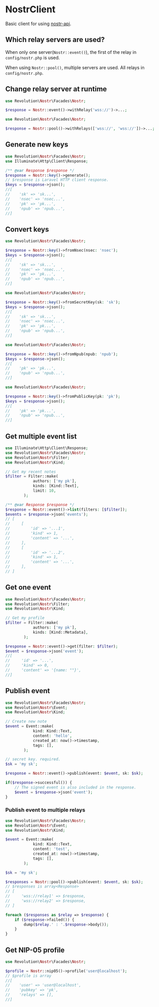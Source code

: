 NostrClient
====

Basic client for using [nostr-api](https://github.com/kawax/nostr-vercel-api).

## Which relay servers are used?

When only one server(`Nostr::event()`), the first of the relay in `config/nostr.php` is used.

When using `Nostr::pool()`, multiple servers are used. All relays in `config/nostr.php`.

## Change relay server at runtime

```php
use Revolution\Nostr\Facades\Nostr;

$response = Nostr::event()->withRelay('wss://')->...;
```

```php
use Revolution\Nostr\Facades\Nostr;

$response = Nostr::pool()->withRelays(['wss://', 'wss://'])->...;
```

## Generate new keys

```php
use Revolution\Nostr\Facades\Nostr;
use Illuminate\Http\Client\Response;

/** @var Response $response */
$response = Nostr::key()->generate();
// $response is Laravel HTTP client response.
$keys = $response->json();
//[
//    'sk' => 'sk...',
//    'nsec' => 'nsec...',
//    'pk' => 'pk...',
//    'npub' => 'npub...',
//]
```

## Convert keys

```php
use Revolution\Nostr\Facades\Nostr;

$response = Nostr::key()->fromNsec(nsec: 'nsec');
$keys = $response->json();
//[
//    'sk' => 'sk...',
//    'nsec' => 'nsec...',
//    'pk' => 'pk...',
//    'npub' => 'npub...',
//]
```

```php
use Revolution\Nostr\Facades\Nostr;

$response = Nostr::key()->fromSecretKey(sk: 'sk');
$keys = $response->json();
//[
//    'sk' => 'sk...',
//    'nsec' => 'nsec...',
//    'pk' => 'pk...',
//    'npub' => 'npub...',
//]
```

```php
use Revolution\Nostr\Facades\Nostr;

$response = Nostr::key()->fromNpub(npub: 'npub');
$keys = $response->json();
//[
//    'pk' => 'pk...',
//    'npub' => 'npub...',
//]
```

```php
use Revolution\Nostr\Facades\Nostr;

$response = Nostr::key()->fromPublicKey(pk: 'pk');
$keys = $response->json();
//[
//    'pk' => 'pk...',
//    'npub' => 'npub...',
//]
```

## Get multiple event list

```php
use Illuminate\Http\Client\Response;
use Revolution\Nostr\Facades\Nostr;
use Revolution\Nostr\Filter;
use Revolution\Nostr\Kind;

// Get my recent notes
$filter = Filter::make(
            authors: ['my pk'],
            kinds: [Kind::Text],
            limit: 10,
        );

/** @var Response $response */
$response = Nostr::event()->list(filters: [$filter]);
$events = $response->json('events');
// [
//     [
//         'id' => '...1',
//         'kind' => 1,
//         'content' => '...',
//     ],
//     [
//         'id' => '...2',
//         'kind' => 1,
//         'content' => '...',
//     ],
// ]
```

## Get one event

```php
use Revolution\Nostr\Facades\Nostr;
use Revolution\Nostr\Filter;
use Revolution\Nostr\Kind;

// Get my profile
$filter = Filter::make(
            authors: ['my pk'],
            kinds: [Kind::Metadata],
        );

$response = Nostr::event()->get(filter: $filter);
$event = $response->json('event');
//[
//     'id' => '...',
//     'kind' => 0,
//     'content' => '{name: ""}',
//]
```

## Publish event
```php
use Revolution\Nostr\Facades\Nostr;
use Revolution\Nostr\Event;
use Revolution\Nostr\Kind;

// Create new note
$event = Event::make(
            kind: Kind::Text,
            content: 'hello',
            created_at: now()->timestamp,
            tags: [],
        );

// secret key. required.
$sk = 'my sk';

$response = Nostr::event()->publish(event: $event, sk: $sk);

if($response->successful()) {
    // The signed event is also included in the response.
    $event = $response->json('event');
}
```

### Publish event to multiple relays
```php
use Revolution\Nostr\Facades\Nostr;
use Revolution\Nostr\Event;
use Revolution\Nostr\Kind;

$event = Event::make(
            kind: Kind::Text,
            content: 'test',
            created_at: now()->timestamp,
            tags: [],
        );

$sk = 'my sk';

$responses = Nostr::pool()->publish(event: $event, sk: $sk);
// $responses is array<Response>
// [
//     'wss://relay1' => $response,
//     'wss://relay2' => $response,
// ]

foreach ($responses as $relay => $response) {
    if ($response->failed()) {
        dump($relay.' : '.$response->body());
    }
}
```

## Get NIP-05 profile

```php
use Revolution\Nostr\Facades\Nostr;

$profile = Nostr::nip05()->profile('user@localhost');
// $profile is array
//[
//    'user' => 'user@localhost',
//    'pubkey' => 'pk',
//    'relays' => [],
//]
```
